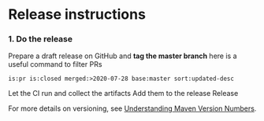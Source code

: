 # Release instructions

### 1. Do the release

Prepare a draft release on GitHub and **tag the master branch**
here is a useful command to filter PRs
```
is:pr is:closed merged:>2020-07-28 base:master sort:updated-desc 
```
Let the CI run and collect the artifacts
Add them to the release
Release

For more details on versioning, see [Understanding Maven Version Numbers](https://docs.oracle.com/middleware/1212/core/MAVEN/maven_version.htm#MAVEN8855).
